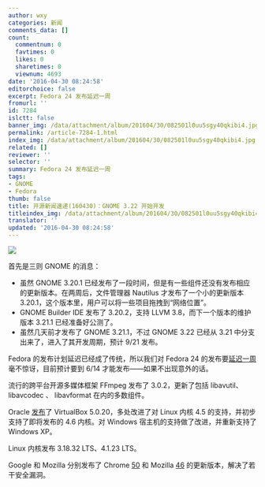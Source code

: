 ```yaml
---
author: wxy
categories: 新闻
comments_data: []
count:
  commentnum: 0
  favtimes: 0
  likes: 0
  sharetimes: 0
  viewnum: 4693
date: '2016-04-30 08:24:58'
editorchoice: false
excerpt: Fedora 24 发布延迟一周
fromurl: ''
id: 7284
islctt: false
banner_img: /data/attachment/album/201604/30/082501l0uu5sgy40qkibi4.jpg
permalink: /article-7284-1.html
index_img: /data/attachment/album/201604/30/082501l0uu5sgy40qkibi4.jpg
related: []
reviewer: ''
selector: ''
summary: Fedora 24 发布延迟一周
tags:
- GNOME
- Fedora
thumb: false
title: 开源新闻速递(160430)：GNOME 3.22 开始开发
titleindex_img: /data/attachment/album/201604/30/082501l0uu5sgy40qkibi4.jpg
translator: ''
updated: '2016-04-30 08:24:58'
---
```


![](/data/attachment/album/201604/30/082501l0uu5sgy40qkibi4.jpg)


首先是三则 GNOME 的消息：


* 虽然 GNOME 3.20.1 已经发布了一段时间，但是有一些组件还没有发布相应的更新版本。在两周后，文件管理器 Nautilus 才发布了一个小的更新版本 3.20.1，这个版本里，用户可以将一些项目拖拽到“网络位置”。
* GNOME Builder IDE 发布了 3.20.2，支持 LLVM 3.8，而下一个版本的维护版本 3.21.1 已经准备好公测了。
* 虽然几天前才发布了 GNOME 3.21.1，不过 GNOME 3.22 已经从 3.21 中分支出来了，进入了其开发周期，预计 9/21 发布。


Fedora 的发布计划延迟已经成了传统，所以我们对 Fedora 24 的发布要[延迟一周](https://lists.fedoraproject.org/archives/list/devel@lists.fedoraproject.org/thread/5KUAYCUAXPBQVWIECQXWVG2ZE3IHUFKZ/)毫不惊讶，目前预计要到 6/14 才能发布——如果不出现意外的话。


流行的跨平台开源多媒体框架 FFmpeg 发布了 3.0.2，更新了包括 libavutil、libavcodec 、 libavformat 在内的多数组件。


Oracle [发布](https://www.virtualbox.org/wiki/Changelog)了 VirtualBox 5.0.20，多处改进了对 Linux 内核 4.5 的支持，并初步支持了即将发布的 4.6 内核。对 Windows 宿主机的支持做了改进，并重新支持了 Windows XP。


Linux 内核发布 3.18.32 LTS、4.1.23 LTS。


Google 和 Mozilla 分别发布了 Chrome [50](http://googlechromereleases.blogspot.ro/2016/04/stable-channel-update_28.html) 和 Mozilla [46](https://www.mozilla.org/en-US/security/known-vulnerabilities/firefox/#firefox46) 的更新版本，解决了若干安全漏洞。